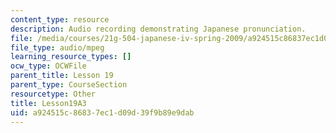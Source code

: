 ```yaml
---
content_type: resource
description: Audio recording demonstrating Japanese pronunciation.
file: /media/courses/21g-504-japanese-iv-spring-2009/a924515c86837ec1d09d39f9b89e9dab_Lesson19A3.mp3
file_type: audio/mpeg
learning_resource_types: []
ocw_type: OCWFile
parent_title: Lesson 19
parent_type: CourseSection
resourcetype: Other
title: Lesson19A3
uid: a924515c-8683-7ec1-d09d-39f9b89e9dab
---
```

